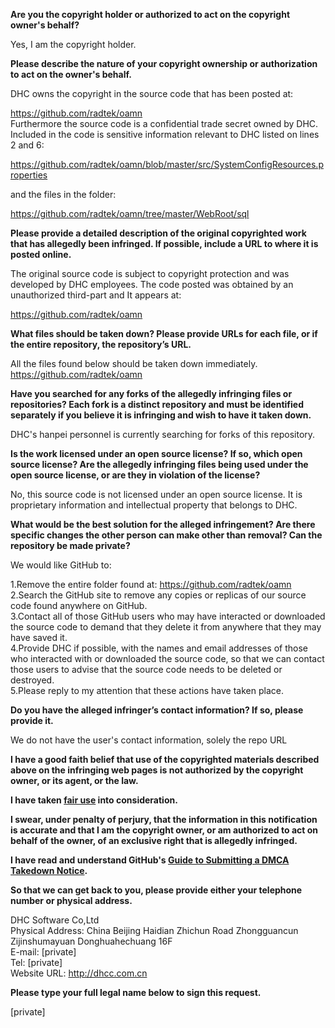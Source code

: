 **Are you the copyright holder or authorized to act on the copyright owner's behalf?**  

Yes, I am the copyright holder.

**Please describe the nature of your copyright ownership or authorization to act on the owner's behalf.**  

DHC owns the copyright in the source code that has been posted at:

https://github.com/radtek/oamn  
Furthermore the source code is a confidential trade secret owned by DHC. Included in the code is sensitive information relevant to DHC listed on lines 2 and 6:

https://github.com/radtek/oamn/blob/master/src/SystemConfigResources.properties

and the files in the folder:

https://github.com/radtek/oamn/tree/master/WebRoot/sql

**Please provide a detailed description of the original copyrighted work that has allegedly been infringed. If possible, include a URL to where it is posted online.**  

The original source code is subject to copyright protection and was developed by DHC employees. The code posted was obtained by an unauthorized third-part and It appears at:

https://github.com/radtek/oamn

**What files should be taken down? Please provide URLs for each file, or if the entire repository, the repository’s URL.**  

All the files found below should be taken down immediately.  
https://github.com/radtek/oamn

**Have you searched for any forks of the allegedly infringing files or repositories? Each fork is a distinct repository and must be identified separately if you believe it is infringing and wish to have it taken down.**  

DHC's hanpei personnel is currently searching for forks of this repository.

**Is the work licensed under an open source license? If so, which open source license? Are the allegedly infringing files being used under the open source license, or are they in violation of the license?**  

No, this source code is not licensed under an open source license. It is proprietary information and intellectual property that belongs to DHC.

**What would be the best solution for the alleged infringement? Are there specific changes the other person can make other than removal? Can the repository be made private?**  

We would like GitHub to:

1.Remove the entire folder found at: https://github.com/radtek/oamn  
2.Search the GitHub site to remove any copies or replicas of our source code found anywhere on GitHub.  
3.Contact all of those GitHub users who may have interacted or downloaded the source code to demand that they delete it from anywhere that they may have saved it.  
4.Provide DHC if possible, with the names and email addresses of those who interacted with or downloaded the source code, so that we can contact those users to advise that the source code needs to be deleted or destroyed.  
5.Please reply to my attention that these actions have taken place.

**Do you have the alleged infringer’s contact information? If so, please provide it.**  

We do not have the user's contact information, solely the repo URL

**I have a good faith belief that use of the copyrighted materials described above on the infringing web pages is not authorized by the copyright owner, or its agent, or the law.**  

**I have taken <a href="https://www.lumendatabase.org/topics/22">fair use</a> into consideration.**  

**I swear, under penalty of perjury, that the information in this notification is accurate and that I am the copyright owner, or am authorized to act on behalf of the owner, of an exclusive right that is allegedly infringed.**  

**I have read and understand GitHub's <a href="https://docs.github.com/articles/guide-to-submitting-a-dmca-takedown-notice/">Guide to Submitting a DMCA Takedown Notice</a>.**  

**So that we can get back to you, please provide either your telephone number or physical address.**  

DHC Software Co,Ltd  
Physical Address: China Beijing Haidian Zhichun Road Zhongguancun Zijinshumayuan Donghuahechuang 16F  
E-mail: [private]  
Tel: [private]  
Website URL: http://dhcc.com.cn

**Please type your full legal name below to sign this request.**  

[private]
